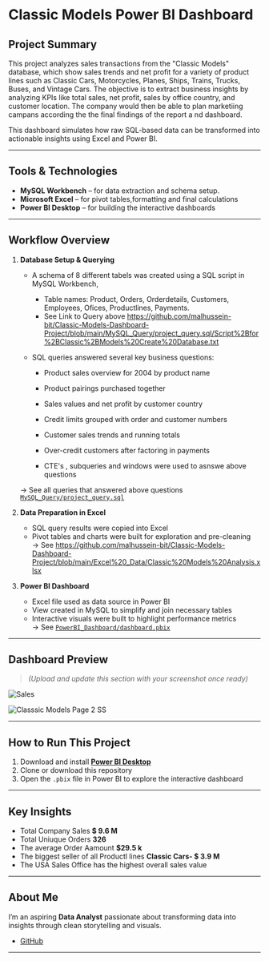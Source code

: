#  Classic Models Power BI Dashboard

##  Project Summary

This project analyzes sales transactions from the "Classic Models" database, which show sales trends and net profit for a variety of product lines such as Classic Cars, Motorcycles, Planes, Ships, Trains, Trucks, Buses, and Vintage Cars. The objective is to extract business insights by analyzing KPIs like total sales, net profit, sales by office country, and customer location.
The company would then be able to plan marketiing campans according the the final findings of the report a nd dashboard.

This dashboard simulates how raw SQL-based data can be transformed into actionable insights using Excel and Power BI.

---

##  Tools & Technologies

- **MySQL Workbench** – for data extraction and schema setup.
- **Microsoft Excel** – for pivot tables,formatting and final calculations
- **Power BI Desktop** – for building the interactive dashboards

---

##  Workflow Overview

1. **Database Setup & Querying**  
   - A schema of 8 different tabels was created using a SQL script in MySQL Workbench, 
      - Table names: Product, Orders, Orderdetails, Customers, Employees, Ofices, Productlines, Payments.
      - See Link to Query above  https://github.com/malhussein-bit/Classic-Models-Dashboard-Project/blob/main/MySQL_Query/project_query.sql/Script%2Bfor%2BClassic%2BModels%20Create%20Database.txt
        
   - SQL queries answered several key business questions:
     - Product sales overview for 2004 by product name
     - Product pairings purchased together
     - Sales values and net profit by customer country
     - Credit limits grouped with order and customer numbers
     - Customer sales trends and running totals
     - Over-credit customers after factoring in payments
    
     - CTE's , subqueries and windows were used to asnswe above questions 

   → See all queries that answered above questions [`MySQL_Query/project_query.sql`](./MySQL_Query/project_query.sql)

2. **Data Preparation in Excel**  
   - SQL query results were copied into Excel
   - Pivot tables and charts were built for exploration and pre-cleaning  
   → See https://github.com/malhussein-bit/Classic-Models-Dashboard-Project/blob/main/Excel%20_Data/Classic%20Models%20Analysis.xlsx


3. **Power BI Dashboard**  
   - Excel file used as data source in Power BI
   - View created in MySQL to simplify and join necessary tables
   - Interactive visuals were built to highlight performance metrics  
   → See [`PowerBI_Dashboard/dashboard.pbix`](./PowerBI_Dashboard/dashboard.pbix)

---

##  Dashboard Preview

> _(Upload and update this section with your screenshot once ready)_




![Sales](https://github.com/user-attachments/assets/f5c062fa-ff5a-41f2-9f83-3a74606978d0)



![Classsic Models Page 2 SS](https://github.com/user-attachments/assets/ccb74a42-ab12-496f-b4c4-e4b102953f1d)

---



##  How to Run This Project

1. Download and install **[Power BI Desktop](https://powerbi.microsoft.com/en-us/desktop/)**
2. Clone or download this repository
3. Open the `.pbix` file in Power BI to explore the interactive dashboard

---

##  Key Insights

- Total Company Sales  **$ 9.6 M**
- Total Uniuque Orders  **326**
- The average Order Aamount **$29.5 k**
- The biggest seller of all Productl lines **Classic Cars- $ 3.9 M**
- The USA Sales Office has the highest overall sales value
  
---

##  About Me

I’m an aspiring **Data Analyst** passionate about transforming data into insights through clean storytelling and visuals.

-  [GitHub](https://github.com/malhussein-bit)

---

